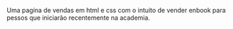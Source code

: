 Uma pagina de vendas em html e css com o intuito de vender enbook para pessos que iniciarão recentemente na academia.
